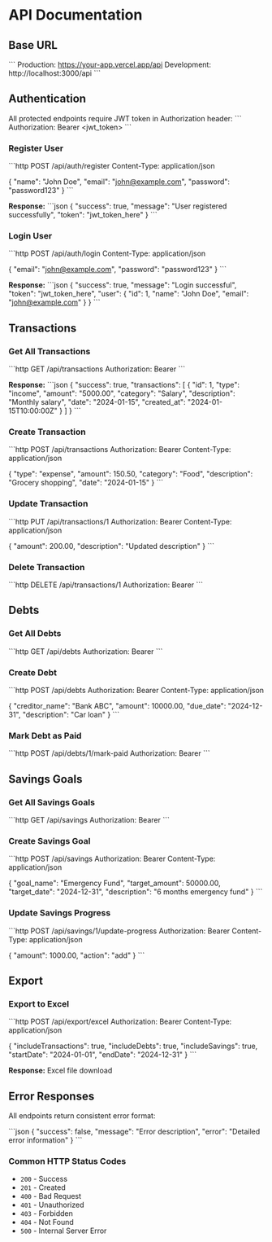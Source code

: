# API Documentation

## Base URL
\`\`\`
Production: https://your-app.vercel.app/api
Development: http://localhost:3000/api
\`\`\`

## Authentication

All protected endpoints require JWT token in Authorization header:
\`\`\`
Authorization: Bearer <jwt_token>
\`\`\`

### Register User
\`\`\`http
POST /api/auth/register
Content-Type: application/json

{
  "name": "John Doe",
  "email": "john@example.com", 
  "password": "password123"
}
\`\`\`

**Response:**
\`\`\`json
{
  "success": true,
  "message": "User registered successfully",
  "token": "jwt_token_here"
}
\`\`\`

### Login User
\`\`\`http
POST /api/auth/login
Content-Type: application/json

{
  "email": "john@example.com",
  "password": "password123"
}
\`\`\`

**Response:**
\`\`\`json
{
  "success": true,
  "message": "Login successful",
  "token": "jwt_token_here",
  "user": {
    "id": 1,
    "name": "John Doe",
    "email": "john@example.com"
  }
}
\`\`\`

## Transactions

### Get All Transactions
\`\`\`http
GET /api/transactions
Authorization: Bearer <token>
\`\`\`

**Response:**
\`\`\`json
{
  "success": true,
  "transactions": [
    {
      "id": 1,
      "type": "income",
      "amount": "5000.00",
      "category": "Salary",
      "description": "Monthly salary",
      "date": "2024-01-15",
      "created_at": "2024-01-15T10:00:00Z"
    }
  ]
}
\`\`\`

### Create Transaction
\`\`\`http
POST /api/transactions
Authorization: Bearer <token>
Content-Type: application/json

{
  "type": "expense",
  "amount": 150.50,
  "category": "Food",
  "description": "Grocery shopping",
  "date": "2024-01-15"
}
\`\`\`

### Update Transaction
\`\`\`http
PUT /api/transactions/1
Authorization: Bearer <token>
Content-Type: application/json

{
  "amount": 200.00,
  "description": "Updated description"
}
\`\`\`

### Delete Transaction
\`\`\`http
DELETE /api/transactions/1
Authorization: Bearer <token>
\`\`\`

## Debts

### Get All Debts
\`\`\`http
GET /api/debts
Authorization: Bearer <token>
\`\`\`

### Create Debt
\`\`\`http
POST /api/debts
Authorization: Bearer <token>
Content-Type: application/json

{
  "creditor_name": "Bank ABC",
  "amount": 10000.00,
  "due_date": "2024-12-31",
  "description": "Car loan"
}
\`\`\`

### Mark Debt as Paid
\`\`\`http
POST /api/debts/1/mark-paid
Authorization: Bearer <token>
\`\`\`

## Savings Goals

### Get All Savings Goals
\`\`\`http
GET /api/savings
Authorization: Bearer <token>
\`\`\`

### Create Savings Goal
\`\`\`http
POST /api/savings
Authorization: Bearer <token>
Content-Type: application/json

{
  "goal_name": "Emergency Fund",
  "target_amount": 50000.00,
  "target_date": "2024-12-31",
  "description": "6 months emergency fund"
}
\`\`\`

### Update Savings Progress
\`\`\`http
POST /api/savings/1/update-progress
Authorization: Bearer <token>
Content-Type: application/json

{
  "amount": 1000.00,
  "action": "add"
}
\`\`\`

## Export

### Export to Excel
\`\`\`http
POST /api/export/excel
Authorization: Bearer <token>
Content-Type: application/json

{
  "includeTransactions": true,
  "includeDebts": true,
  "includeSavings": true,
  "startDate": "2024-01-01",
  "endDate": "2024-12-31"
}
\`\`\`

**Response:** Excel file download

## Error Responses

All endpoints return consistent error format:

\`\`\`json
{
  "success": false,
  "message": "Error description",
  "error": "Detailed error information"
}
\`\`\`

### Common HTTP Status Codes
- `200` - Success
- `201` - Created
- `400` - Bad Request
- `401` - Unauthorized
- `403` - Forbidden
- `404` - Not Found
- `500` - Internal Server Error
